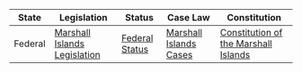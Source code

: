 | State | Legislation | Status | Case Law | Constitution |
|-------|-------------|--------|----------|-------------|
| Federal | [Marshall Islands Legislation](http://www.paclii.org/mh/legis/consol_act/) | [Federal Status](http://www.paclii.org/mh/legis/consol_act/) | [Marshall Islands Cases](http://www.paclii.org/mh/cases/) | [Constitution of the Marshall Islands](http://www.paclii.org/mh/legis/const/1986) |